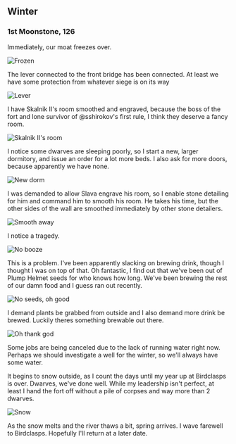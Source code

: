 Winter
------

### 1st Moonstone, 126

Immediately, our moat freezes over.

![Frozen](http://cloud.mikeskalnik.com/image/2l2v0J053g2v/Screen%20Shot%202014-08-27%20at%206.36.55%20PM.png)

The lever connected to the front bridge has been connected. At least we have
some protection from whatever siege is on its way

![Lever](http://cloud.mikeskalnik.com/image/242L1v2H142y/Screen%20Shot%202014-08-29%20at%204.43.18%20PM.png)

I have Skalnik II's room smoothed and engraved, because the boss of the fort and
lone survivor of @sshirokov's first rule, I think they deserve a fancy room.

![Skalnik II's room](http://cloud.mikeskalnik.com/image/2s17143b081r/Screen%20Shot%202014-08-29%20at%204.44.52%20PM.png)

I notice some dwarves are sleeping poorly, so I start a new, larger dormitory,
and issue an order for a lot more beds. I also ask for more doors, because
apparently we have none.

![New dorm](http://cloud.mikeskalnik.com/image/3R3T353q0A1Y/Screen%20Shot%202014-08-29%20at%205.01.12%20PM.png)

I was demanded to allow Slava engrave his room, so I enable stone detailing for
him and command him to smooth his room. He takes his time, but the other sides
of the wall are smoothed immediately by other stone detailers.

![Smooth away](http://cloud.mikeskalnik.com/image/2N0H3f2V443W/Screen%20Shot%202014-08-29%20at%209.53.05%20PM.png)

I notice a tragedy.

![No booze](http://cloud.mikeskalnik.com/image/2d242N2t0o1h/Screen%20Shot%202014-08-29%20at%2010.04.42%20PM.png)

This is a problem. I've been apparently slacking on brewing drink, though I
thought I was on top of that. Oh fantastic, I find out that we've been out of
Plump Helmet seeds for who knows how long. We've been brewing the rest of our
damn food and I guess ran out recently.

![No seeds, oh good](http://cloud.mikeskalnik.com/image/1W1l3l0k470u/Screen%20Shot%202014-08-29%20at%2010.05.36%20PM.png)

I demand plants be grabbed from outside and I also demand more drink be brewed.
Luckily theres something brewable out there.

![Oh thank god](http://cloud.mikeskalnik.com/image/3I132a1S332d/Screen%20Shot%202014-08-29%20at%2010.09.32%20PM.png)

Some jobs are being canceled due to the lack of running water right now. Perhaps
we should investigate a well for the winter, so we'll always have some water.

It begins to snow outside, as I count the days until my year up at Birdclasps is
over. Dwarves, we've done well. While my leadership isn't perfect, at least I
hand the fort off without a pile of corpses and way more than 2 dwarves.

![Snow](http://cloud.mikeskalnik.com/image/1u2R2H3Y3D40/Screen%20Shot%202014-08-29%20at%2010.22.13%20PM.png)

As the snow melts and the river thaws a bit, spring arrives. I wave farewell to
Birdclasps. Hopefully I'll return at a later date.
